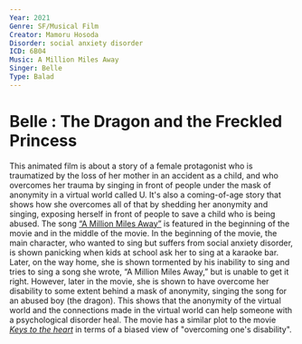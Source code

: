 ```yaml
---
Year: 2021
Genre: SF/Musical Film
Creator: Mamoru Hosoda
Disorder: social anxiety disorder
ICD: 6B04
Music: A Million Miles Away
Singer: Belle
Type: Balad
---
```


# Belle : The Dragon and the Freckled Princess

 This animated film is about a story of a female protagonist who is traumatized by the loss of her mother in an accident as a child, and who overcomes her trauma by singing in front of people under the mask of anonymity in a virtual world called U. It's also a coming-of-age story that shows how she overcomes all of that by shedding her anonymity and singing, exposing herself in front of people to save a child who is being abused.
 The song [“A Million Miles Away”](https://youtu.be/UaZrspJ7eVY?si=SFAFhkcIqjb3qbv8) is featured in the beginning of the movie and in the middle of the movie. In the beginning of the movie, the main character, who wanted to sing but suffers from social anxiety disorder, is shown panicking when kids at school ask her to sing at a karaoke bar. Later, on the way home, she is shown tormented by his inability to sing and tries to sing a song she wrote, “A Million Miles Away,” but is unable to get it right. However, later in the movie, she is shown to have overcome her disability to some extent behind a mask of anonymity, singing the song for an abused boy (the dragon). This shows that the anonymity of the virtual world and the connections made in the virtual world can help someone with a psychological disorder heal. The movie has a similar plot to the movie [*Keys to the heart*](choi_jeongin.md) in terms of a biased view of "overcoming one's disability".
